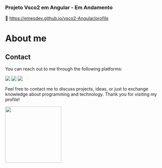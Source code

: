 ### Projeto Vsco2 em Angular - Em Andamento

🔗 https://emesdev.github.io/vsco2-Angular/profile

# About me


## Contact

You can reach out to me through the following platforms:
<div>
<a href="https://www.linkedin.com/in/emesdev/" target="_blank"><img src="https://img.shields.io/badge/-LinkedIn-%230077B5?style=for-the-badge&logo=linkedin&logoColor=white" target="_blank"></a>
<a href="https://instagram.com/emesdevs" target="_blank"><img src="https://img.shields.io/badge/-Instagram-%23E4405F?style=for-the-badge&logo=instagram&logoColor=white" target="_blank"></a>
<a href = "mailto:contato.emersonfranco@gmail.com"><img src="https://img.shields.io/badge/Gmail-D14836?style=for-the-badge&logo=gmail&logoColor=white" target="_blank"></a>
</div>
      

Feel free to contact me to discuss projects, ideas, or just to exchange knowledge about programming and technology. Thank you for visiting my profile!

<div>
<a href="https://github.com/EmesDev">
<img height="180em" src="https://github-readme-stats.vercel.app/api/top-langs/?username=EmesDev&layout=compact&langs_count=7&theme=dracula"/>
</div>

<!--       
      <div>
<a href="https://github.com/vnniciusg">
<img height="180em" src="https://github-readme-stats.vercel.app/api/top-langs/?username=emesdev&layout=compact&langs_count=7&theme=dracula"/>
<img height="180em" src="https://github-readme-stats.vercel.app/api?username=emesdev&show_icons=true&theme=dracula&include_all_commits=true&count_private=true"/>
</div> -->
